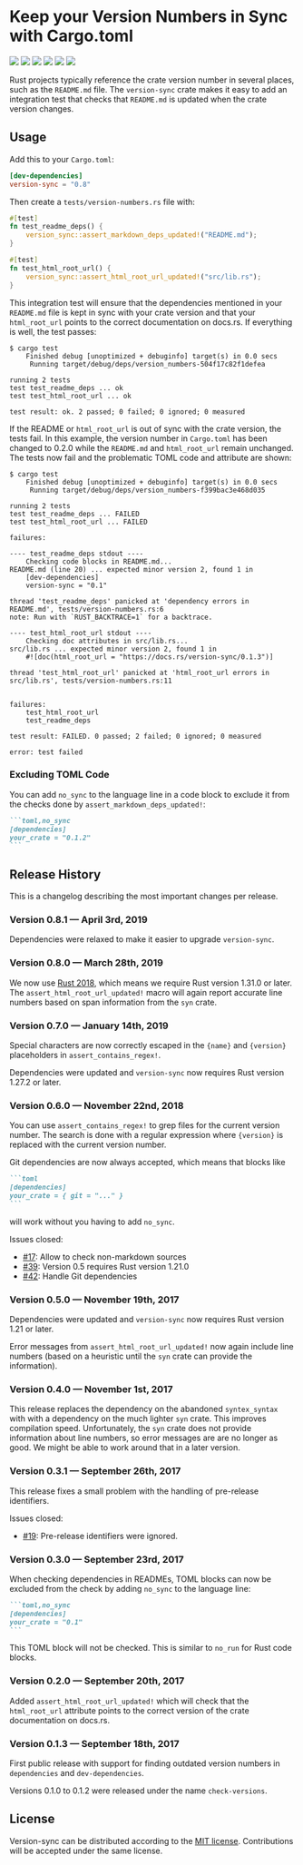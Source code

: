 # Keep your Version Numbers in Sync with Cargo.toml

[![](https://img.shields.io/crates/v/version-sync.svg)][crates-io]
[![](https://docs.rs/version-sync/badge.svg)][api-docs]
[![](https://img.shields.io/badge/rustc-1.31.0-blue.svg)][rust-2018]
[![](https://travis-ci.org/mgeisler/version-sync.svg?branch=master)][travis-ci]
[![](https://ci.appveyor.com/api/projects/status/github/mgeisler/version-sync?branch=master&svg=true)][appveyor]
[![](https://codecov.io/gh/mgeisler/version-sync/branch/master/graph/badge.svg)][codecov]

Rust projects typically reference the crate version number in several
places, such as the `README.md` file. The `version-sync` crate makes
it easy to add an integration test that checks that `README.md` is
updated when the crate version changes.

## Usage

Add this to your `Cargo.toml`:
```toml
[dev-dependencies]
version-sync = "0.8"
```

Then create a `tests/version-numbers.rs` file with:
```rust
#[test]
fn test_readme_deps() {
    version_sync::assert_markdown_deps_updated!("README.md");
}

#[test]
fn test_html_root_url() {
    version_sync::assert_html_root_url_updated!("src/lib.rs");
}
```

This integration test will ensure that the dependencies mentioned in
your `README.md` file is kept in sync with your crate version and that
your `html_root_url` points to the correct documentation on docs.rs.
If everything is well, the test passes:

```
$ cargo test
    Finished debug [unoptimized + debuginfo] target(s) in 0.0 secs
     Running target/debug/deps/version_numbers-504f17c82f1defea

running 2 tests
test test_readme_deps ... ok
test test_html_root_url ... ok

test result: ok. 2 passed; 0 failed; 0 ignored; 0 measured
```

If the README or `html_root_url` is out of sync with the crate
version, the tests fail. In this example, the version number in
`Cargo.toml` has been changed to 0.2.0 while the `README.md` and
`html_root_url` remain unchanged. The tests now fail and the
problematic TOML code and attribute are shown:

```
$ cargo test
    Finished debug [unoptimized + debuginfo] target(s) in 0.0 secs
     Running target/debug/deps/version_numbers-f399bac3e468d035

running 2 tests
test test_readme_deps ... FAILED
test test_html_root_url ... FAILED

failures:

---- test_readme_deps stdout ----
	Checking code blocks in README.md...
README.md (line 20) ... expected minor version 2, found 1 in
    [dev-dependencies]
    version-sync = "0.1"

thread 'test_readme_deps' panicked at 'dependency errors in README.md', tests/version-numbers.rs:6
note: Run with `RUST_BACKTRACE=1` for a backtrace.

---- test_html_root_url stdout ----
	Checking doc attributes in src/lib.rs...
src/lib.rs ... expected minor version 2, found 1 in
    #![doc(html_root_url = "https://docs.rs/version-sync/0.1.3")]

thread 'test_html_root_url' panicked at 'html_root_url errors in src/lib.rs', tests/version-numbers.rs:11


failures:
    test_html_root_url
    test_readme_deps

test result: FAILED. 0 passed; 2 failed; 0 ignored; 0 measured

error: test failed
```

### Excluding TOML Code

You can add `no_sync` to the language line in a code block to exclude
it from the checks done by `assert_markdown_deps_updated!`:

~~~markdown
```toml,no_sync
[dependencies]
your_crate = "0.1.2"
```
~~~

## Release History

This is a changelog describing the most important changes per release.

### Version 0.8.1 — April 3rd, 2019

Dependencies were relaxed to make it easier to upgrade `version-sync`.

### Version 0.8.0 — March 28th, 2019

We now use [Rust 2018][rust-2018], which means we require Rust version
1.31.0 or later. The `assert_html_root_url_updated!` macro will again
report accurate line numbers based on span information from the `syn`
crate.

### Version 0.7.0 — January 14th, 2019

Special characters are now correctly escaped in the `{name}` and
`{version}` placeholders in `assert_contains_regex!`.

Dependencies were updated and `version-sync` now requires Rust version
1.27.2 or later.

### Version 0.6.0 — November 22nd, 2018

You can use `assert_contains_regex!` to grep files for the current
version number. The search is done with a regular expression where
`{version}` is replaced with the current version number.

Git dependencies are now always accepted, which means that blocks like

~~~markdown
```toml
[dependencies]
your_crate = { git = "..." }
```
~~~

will work without you having to add `no_sync`.

Issues closed:

* [#17][issue-17]: Allow to check non-markdown sources
* [#39][issue-39]: Version 0.5 requires Rust version 1.21.0
* [#42][issue-42]: Handle Git dependencies


### Version 0.5.0 — November 19th, 2017

Dependencies were updated and `version-sync` now requires Rust version
1.21 or later.

Error messages from `assert_html_root_url_updated!` now again include
line numbers (based on a heuristic until the `syn` crate can provide
the information).

### Version 0.4.0 — November 1st, 2017

This release replaces the dependency on the abandoned `syntex_syntax`
with with a dependency on the much lighter `syn` crate. This improves
compilation speed. Unfortunately, the `syn` crate does not provide
information about line numbers, so error messages are are no longer as
good. We might be able to work around that in a later version.

### Version 0.3.1 — September 26th, 2017

This release fixes a small problem with the handling of pre-release
identifiers.

Issues closed:

* [#19][issue-19]: Pre-release identifiers were ignored.

### Version 0.3.0 — September 23rd, 2017

When checking dependencies in READMEs, TOML blocks can now be excluded
from the check by adding `no_sync` to the language line:

~~~markdown
```toml,no_sync
[dependencies]
your_crate = "0.1"
```
~~~

This TOML block will not be checked. This is similar to `no_run` for
Rust code blocks.

### Version 0.2.0 — September 20th, 2017

Added `assert_html_root_url_updated!` which will check that the
`html_root_url` attribute points to the correct version of the crate
documentation on docs.rs.

### Version 0.1.3 — September 18th, 2017

First public release with support for finding outdated version numbers
in `dependencies` and `dev-dependencies`.

Versions 0.1.0 to 0.1.2 were released under the name `check-versions`.

## License

Version-sync can be distributed according to the [MIT license][mit].
Contributions will be accepted under the same license.

[crates-io]: https://crates.io/crates/version-sync
[api-docs]: https://docs.rs/version-sync/
[rust-2018]: https://doc.rust-lang.org/edition-guide/rust-2018/
[travis-ci]: https://travis-ci.org/mgeisler/version-sync
[appveyor]: https://ci.appveyor.com/project/mgeisler/version-sync
[codecov]: https://codecov.io/gh/mgeisler/version-sync
[mit]: LICENSE
[issue-17]: https://github.com/mgeisler/version-sync/issues/17
[issue-19]: https://github.com/mgeisler/version-sync/issues/19
[issue-39]: https://github.com/mgeisler/version-sync/issues/39
[issue-42]: https://github.com/mgeisler/version-sync/issues/42

